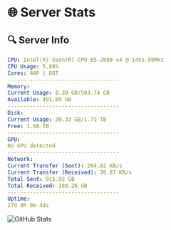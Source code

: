 # 🌐 Server Stats
## 🔍 Server Info
```yaml
CPU: Intel(R) Xeon(R) CPU E5-2699 v4 @ 1455.98MHz
CPU Usage: 5.80%
Cores: 44P | 88T
-----------------------------------
Memory:
Current Usage: 8.39 GB/503.74 GB
Available: 491.89 GB
-----------------------------------
Disk:
Current Usage: 30.33 GB/1.71 TB
Free: 1.60 TB
-----------------------------------
GPU:
No GPU detected
-----------------------------------
Network:
Current Transfer (Sent): 264.82 KB/s
Current Transfer (Received): 70.87 KB/s
Total Sent: 915.92 GB
Total Received: 189.26 GB
-----------------------------------
Uptime:
17d 8h 0m 44s
```
![GitHub Stats](https://img.shields.io/badge/Updated-2025-05-07_01:09:32-blue)